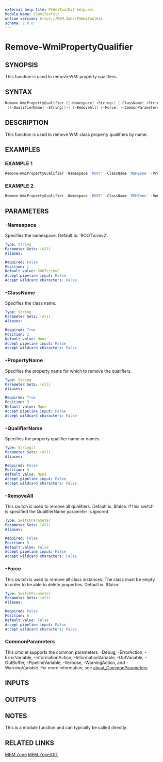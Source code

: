 ```yaml
---
external help file: PSWmiToolKit-help.xml
Module Name: PSWmiToolKit
online version: https://MEM.Zone/PSWmiToolKit
schema: 2.0.0
---
```


# Remove-WmiPropertyQualifier

## SYNOPSIS

This function is used to remove WMI property qualifiers.

## SYNTAX

```powershell
Remove-WmiPropertyQualifier [[-Namespace] <String>] [-ClassName] <String> [-PropertyName] <String>
 [[-QualifierName] <String[]>] [-RemoveAll] [-Force] [<CommonParameters>]
```

## DESCRIPTION

This function is used to remove WMI class property qualifiers by name.

## EXAMPLES

### EXAMPLE 1

```powershell
Remove-WmiPropertyQualifier -Namespace 'ROOT' -ClassName 'MEMZone' -PropertyName 'Source' -QualifierName 'Key','Description'
```

### EXAMPLE 2

```powershell
Remove-WmiPropertyQualifier -Namespace 'ROOT' -ClassName 'MEMZone' -RemoveAll -Force
```

## PARAMETERS

### -Namespace

Specifies the namespace. Default is: 'ROOT\cimv2'.

```yaml
Type: String
Parameter Sets: (All)
Aliases:

Required: False
Position: 1
Default value: ROOT\cimv2
Accept pipeline input: False
Accept wildcard characters: False
```

### -ClassName

Specifies the class name.

```yaml
Type: String
Parameter Sets: (All)
Aliases:

Required: True
Position: 2
Default value: None
Accept pipeline input: False
Accept wildcard characters: False
```

### -PropertyName

Specifies the property name for which to remove the qualifiers.

```yaml
Type: String
Parameter Sets: (All)
Aliases:

Required: True
Position: 3
Default value: None
Accept pipeline input: False
Accept wildcard characters: False
```

### -QualifierName

Specifies the property qualifier name or names.

```yaml
Type: String[]
Parameter Sets: (All)
Aliases:

Required: False
Position: 4
Default value: None
Accept pipeline input: False
Accept wildcard characters: False
```

### -RemoveAll

This switch is used to remove all qualifiers.
Default is: $false.
If this switch is specified the QualifierName parameter is ignored.

```yaml
Type: SwitchParameter
Parameter Sets: (All)
Aliases:

Required: False
Position: 5
Default value: False
Accept pipeline input: False
Accept wildcard characters: False
```

### -Force

This switch is used to remove all class instances.
The class must be empty in order to be able to delete properties.
Default is: $false.

```yaml
Type: SwitchParameter
Parameter Sets: (All)
Aliases:

Required: False
Position: 6
Default value: False
Accept pipeline input: False
Accept wildcard characters: False
```

### CommonParameters

This cmdlet supports the common parameters: -Debug, -ErrorAction, -ErrorVariable, -InformationAction, -InformationVariable, -OutVariable, -OutBuffer, -PipelineVariable, -Verbose, -WarningAction, and -WarningVariable.
For more information, see [about_CommonParameters](http://go.microsoft.com/fwlink/?LinkID=113216).

## INPUTS

## OUTPUTS

## NOTES

This is a module function and can typically be called directly.

## RELATED LINKS

[MEM.Zone](https://MEM.Zone)
[MEM.Zone/GIT](https://MEM.Zone/GIT)
